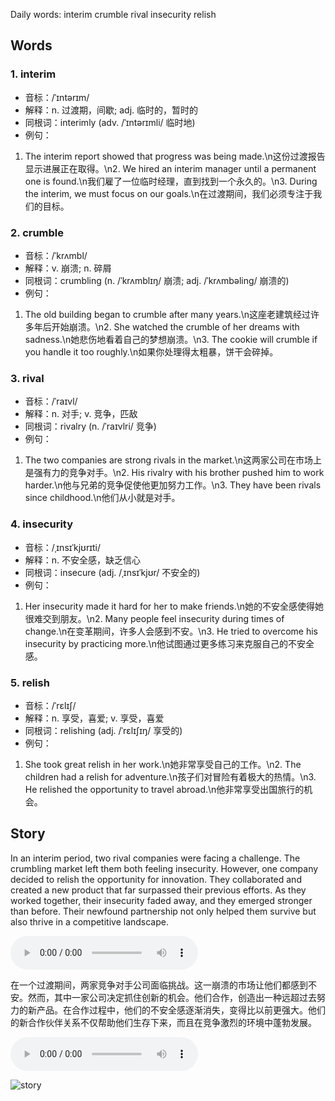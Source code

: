 Daily words: interim crumble rival insecurity relish

## Words
### 1. interim
- 音标：/ˈɪntərɪm/ <span style="cursor: pointer;" onclick="document.getElementById('audio-player-1').play()"><i class="fas fa-volume-up"></i></span>
<audio id="audio-player-1" src="https://files.dwong.top/words/interim.mp3" style="display:none;"></audio>
- 解释：n. 过渡期，间歇; adj. 临时的，暂时的
- 同根词：interimly (adv. /ˈɪntərɪmli/ 临时地)
- 例句：
1. The interim report showed that progress was being made.\n这份过渡报告显示进展正在取得。\n2. We hired an interim manager until a permanent one is found.\n我们雇了一位临时经理，直到找到一个永久的。\n3. During the interim, we must focus on our goals.\n在过渡期间，我们必须专注于我们的目标。

### 2. crumble
- 音标：/ˈkrʌmbl/ <span style="cursor: pointer;" onclick="document.getElementById('audio-player-2').play()"><i class="fas fa-volume-up"></i></span>
<audio id="audio-player-2" src="https://files.dwong.top/words/crumble.mp3" style="display:none;"></audio>
- 解释：v. 崩溃; n. 碎屑
- 同根词：crumbling (n. /ˈkrʌmblɪŋ/ 崩溃; adj. /ˈkrʌmbəling/ 崩溃的)
- 例句：
1. The old building began to crumble after many years.\n这座老建筑经过许多年后开始崩溃。\n2. She watched the crumble of her dreams with sadness.\n她悲伤地看着自己的梦想崩溃。\n3. The cookie will crumble if you handle it too roughly.\n如果你处理得太粗暴，饼干会碎掉。

### 3. rival
- 音标：/ˈraɪvl/ <span style="cursor: pointer;" onclick="document.getElementById('audio-player-3').play()"><i class="fas fa-volume-up"></i></span>
<audio id="audio-player-3" src="https://files.dwong.top/words/rival.mp3" style="display:none;"></audio>
- 解释：n. 对手; v. 竞争，匹敌
- 同根词：rivalry (n. /ˈraɪvlri/ 竞争)
- 例句：
1. The two companies are strong rivals in the market.\n这两家公司在市场上是强有力的竞争对手。\n2. His rivalry with his brother pushed him to work harder.\n他与兄弟的竞争促使他更加努力工作。\n3. They have been rivals since childhood.\n他们从小就是对手。

### 4. insecurity
- 音标：/ˌɪnsɪˈkjʊrɪti/ <span style="cursor: pointer;" onclick="document.getElementById('audio-player-4').play()"><i class="fas fa-volume-up"></i></span>
<audio id="audio-player-4" src="https://files.dwong.top/words/insecurity.mp3" style="display:none;"></audio>
- 解释：n. 不安全感，缺乏信心
- 同根词：insecure (adj. /ˌɪnsɪˈkjʊr/ 不安全的)
- 例句：
1. Her insecurity made it hard for her to make friends.\n她的不安全感使得她很难交到朋友。\n2. Many people feel insecurity during times of change.\n在变革期间，许多人会感到不安。\n3. He tried to overcome his insecurity by practicing more.\n他试图通过更多练习来克服自己的不安全感。

### 5. relish
- 音标：/ˈrɛlɪʃ/ <span style="cursor: pointer;" onclick="document.getElementById('audio-player-5').play()"><i class="fas fa-volume-up"></i></span>
<audio id="audio-player-5" src="https://files.dwong.top/words/relish.mp3" style="display:none;"></audio>
- 解释：n. 享受，喜爱; v. 享受，喜爱
- 同根词：relishing (adj. /ˈrɛlɪʃɪŋ/ 享受的)
- 例句：
1. She took great relish in her work.\n她非常享受自己的工作。\n2. The children had a relish for adventure.\n孩子们对冒险有着极大的热情。\n3. He relished the opportunity to travel abroad.\n他非常享受出国旅行的机会。

## Story
In an interim period, two rival companies were facing a challenge. The crumbling market left them both feeling insecurity. However, one company decided to relish the opportunity for innovation. They collaborated and created a new product that far surpassed their previous efforts. As they worked together, their insecurity faded away, and they emerged stronger than before. Their newfound partnership not only helped them survive but also thrive in a competitive landscape.

<audio controls>
  <source src="https://files.dwong.top/story/2024-09-28-english.mp3" type="audio/mpeg">
  你的浏览器不支持音频元素。
</audio>
  

在一个过渡期间，两家竞争对手公司面临挑战。这一崩溃的市场让他们都感到不安。然而，其中一家公司决定抓住创新的机会。他们合作，创造出一种远超过去努力的新产品。在合作过程中，他们的不安全感逐渐消失，变得比以前更强大。他们的新合作伙伴关系不仅帮助他们生存下来，而且在竞争激烈的环境中蓬勃发展。

<audio controls>
  <source src="https://files.dwong.top/story/2024-09-28-chinese.mp3" type="audio/mpeg">
  你的浏览器不支持音频元素。
</audio>
  

![story](https://files.dwong.top/images/2024-09-28.png)

